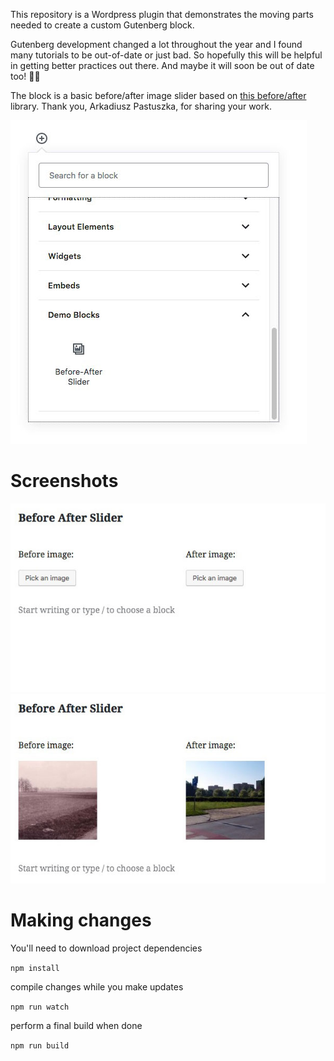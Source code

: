 This repository is a Wordpress plugin that demonstrates the moving parts needed to create a custom Gutenberg block. 

Gutenberg development changed a lot throughout the year and I found many tutorials to be out-of-date or just bad. So hopefully this will be helpful in getting better practices out there. And maybe it will soon be out of date too! 🤦‍♂️

The block is a basic before/after image slider based on [this before/after](https://github.com/ArekPastuszka/before-after) library. Thank you, Arkadiusz Pastuszka, for sharing your work. 

![block chooser](https://raw.githubusercontent.com/hallman76/before-after-block/master/screenshots/insert-block.jpg)


# Screenshots
![screenshot 1](https://raw.githubusercontent.com/hallman76/before-after-block/master/screenshots/1.jpg)
![screenshot 2](https://raw.githubusercontent.com/hallman76/before-after-block/master/screenshots/2.jpg)

# Making changes

You'll need to download project dependencies

`npm install`

compile changes while you make updates

`npm run watch`

perform a final build when done

`npm run build`

